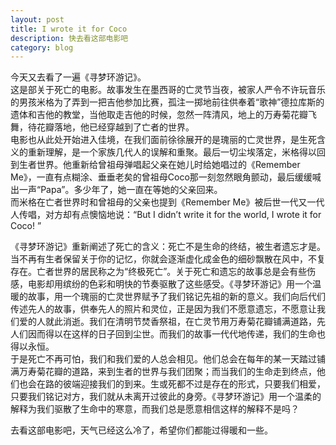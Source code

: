 ```yaml
---
layout: post
title: I wrote it for Coco
description: 快去看这部电影吧
category: blog
---
```

今天又去看了一遍《寻梦环游记》。   
这是部关于死亡的电影。故事发生在墨西哥的亡灵节当夜，被家人严令不许玩音乐的男孩米格为了弄到一把吉他参加比赛，孤注一掷地前往供奉着“歌神”德拉库斯的遗体和吉他的教堂，当他取走吉他的时候，忽然一阵清风，地上的万寿菊花瓣飞舞，待花瓣落地，他已经穿越到了亡者的世界。   
电影也从此处开始进入佳境，在我们面前徐徐展开的是瑰丽的亡灵世界，是生死含义的重新理解，是一个家族几代人的误解和重聚。最后一切尘埃落定，米格得以回到生者世界。他重新给曾祖母弹唱起父亲在她儿时给她唱过的《Remember Me》，一直有点糊涂、垂垂老矣的曾祖母Coco那一刻忽然眼角颤动，最后缓缓喊出一声“Papa”。多少年了，她一直在等她的父亲回来。   
而米格在亡者世界时和曾祖母的父亲也提到《Remember Me》被后世一代又一代人传唱，对方却有点懊恼地说：“But I didn’t write it for the world, I wrote it for Coco! ”   

《寻梦环游记》重新阐述了死亡的含义：死亡不是生命的终结，被生者遗忘才是。当不再有生者保留关于你的记忆，你就会逐渐虚化成金色的细砂飘散在风中，不复存在。亡者世界的居民称之为“终极死亡”。关于死亡和遗忘的故事总是会有些伤感，电影却用缤纷的色彩和明快的节奏驱散了这些感受。《寻梦环游记》用一个温暖的故事，用一个瑰丽的亡灵世界赋予了我们铭记先祖的新的意义。我们向后代们传述先人的故事，供奉先人的照片和灵位，正是因为我们不愿意遗忘，不愿意让我们爱的人就此消逝。我们在清明节焚香祭祖，在亡灵节用万寿菊花瓣铺满道路，先人们因而得以在这样的日子回到尘世。而我们的故事一代代地传递，我们的生命也得以永恒。   
于是死亡不再可怕，我们和我们爱的人总会相见。他们总会在每年的某一天踏过铺满万寿菊花瓣的道路，来到生者的世界与我们团聚；而当我们的生命走到终点，他们也会在路的彼端迎接我们的到来。生或死都不过是存在的形式，只要我们相爱，只要我们铭记对方，我们就从未离开过彼此的身旁。《寻梦环游记》用一个温柔的解释为我们驱散了生命中的寒意，而我们总是愿意相信这样的解释不是吗？   

去看这部电影吧，天气已经这么冷了，希望你们都能过得暖和一些。
